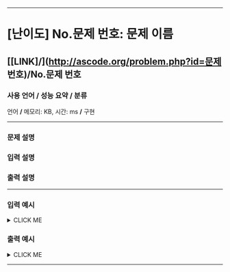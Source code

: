<hr>

# [난이도] No.문제 번호: 문제 이름 

## [[LINK]/](http://ascode.org/problem.php?id=문제 번호)/No.문제 번호 

### 사용 언어 / 성능 요약 / 분류 

언어 **/** 메모리:  KB, 시간:  ms **/** 구현 <br>

<hr>

### 문제 설명 



### 입력 설명 



### 출력 설명 



<hr>

### 입력 예시

<details><summary>CLICK ME</summary>
<pre>
<strong></strong>
</pre>
</details>

### 출력 예시

<details><summary>CLICK ME</summary>
<pre>
<strong></strong>
</pre>
</details>

<hr>
